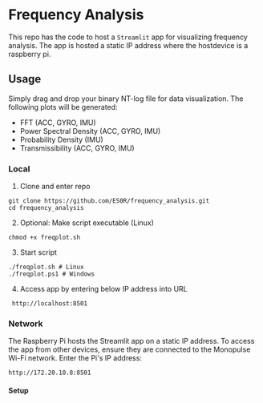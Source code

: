 # Frequency Analysis

This repo has the code to host a `Streamlit` app for visualizing frequency analysis. The app is hosted a static IP address where the hostdevice is a raspberry pi.

## Usage
 
Simply drag and drop your binary NT-log file for data visualization. The following plots will be generated:

- FFT (ACC, GYRO, IMU)
- Power Spectral Density (ACC, GYRO, IMU)
- Probability Density (IMU)
- Transmissibility (ACC, GYRO, IMU)

### Local

1. Clone and enter repo
```
git clone https://github.com/ES0R/frequency_analysis.git
cd frequency_analysis
```
2. Optional: Make script executable (Linux)
```
chmod +x freqplot.sh
```
3. Start script
```
./freqplot.sh # Linux
./freqplot.ps1 # Windows
```
4. Access app by entering below IP address into URL
```
 http://localhost:8501
```

### Network
The Raspberry Pi hosts the Streamlit app on a static IP address. To access the app from other devices, ensure they are connected to the Monopulse Wi-Fi network. Enter the Pi's IP address:

```http://172.20.10.8:8501```

#### Setup


